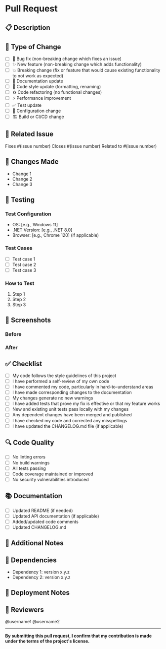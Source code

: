 # Pull Request

## 📋 Description

<!-- Provide a brief description of the changes in this PR -->

## 🎯 Type of Change

<!-- Mark the relevant option with an "x" -->

- [ ] 🐛 Bug fix (non-breaking change which fixes an issue)
- [ ] ✨ New feature (non-breaking change which adds functionality)
- [ ] 💥 Breaking change (fix or feature that would cause existing functionality to not work as expected)
- [ ] 📝 Documentation update
- [ ] 🎨 Code style update (formatting, renaming)
- [ ] ♻️ Code refactoring (no functional changes)
- [ ] ⚡ Performance improvement
- [ ] ✅ Test update
- [ ] 🔧 Configuration change
- [ ] 🏗️ Build or CI/CD change

## 🔗 Related Issue

<!-- Link to the issue this PR addresses -->

Fixes #(issue number)
Closes #(issue number)
Related to #(issue number)

## 📝 Changes Made

<!-- List the specific changes made in this PR -->

- Change 1
- Change 2
- Change 3

## 🧪 Testing

<!-- Describe the tests you ran and how to reproduce them -->

### Test Configuration

- OS: [e.g., Windows 11]
- .NET Version: [e.g., .NET 8.0]
- Browser: [e.g., Chrome 120] (if applicable)

### Test Cases

- [ ] Test case 1
- [ ] Test case 2
- [ ] Test case 3

### How to Test

1. Step 1
2. Step 2
3. Step 3

## 📸 Screenshots

<!-- If applicable, add screenshots to demonstrate the changes -->

### Before

<!-- Screenshot or description of before state -->

### After

<!-- Screenshot or description of after state -->

## ✅ Checklist

<!-- Mark completed items with an "x" -->

- [ ] My code follows the style guidelines of this project
- [ ] I have performed a self-review of my own code
- [ ] I have commented my code, particularly in hard-to-understand areas
- [ ] I have made corresponding changes to the documentation
- [ ] My changes generate no new warnings
- [ ] I have added tests that prove my fix is effective or that my feature works
- [ ] New and existing unit tests pass locally with my changes
- [ ] Any dependent changes have been merged and published
- [ ] I have checked my code and corrected any misspellings
- [ ] I have updated the CHANGELOG.md file (if applicable)

## 🔍 Code Quality

<!-- Confirm code quality checks -->

- [ ] No linting errors
- [ ] No build warnings
- [ ] All tests passing
- [ ] Code coverage maintained or improved
- [ ] No security vulnerabilities introduced

## 📚 Documentation

<!-- Documentation updates -->

- [ ] Updated README (if needed)
- [ ] Updated API documentation (if applicable)
- [ ] Added/updated code comments
- [ ] Updated CHANGELOG.md

## 🤔 Additional Notes

<!-- Add any additional notes, concerns, or context for reviewers -->

## 📎 Dependencies

<!-- List any new dependencies or changes to existing dependencies -->

- Dependency 1: version x.y.z
- Dependency 2: version x.y.z

## 🚀 Deployment Notes

<!-- Any special deployment considerations or steps -->

## 👥 Reviewers

<!-- Tag people you'd like to review this PR -->

@username1
@username2

---

**By submitting this pull request, I confirm that my contribution is made under the terms of the project's license.**

